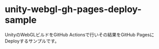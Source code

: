 # unity-webgl-gh-pages-deploy-sample

UnityのWebGLビルドをGitHub Actionsで行いその結果をGitHub PagesにDeployするサンプルです。